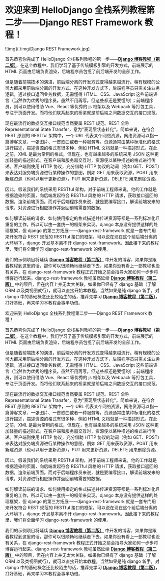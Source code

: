 # 欢迎来到 HelloDjango 全栈系列教程第二步——Django REST Framework 教程！

![img](.\img\Django REST Framework.jpg)

首先恭喜你完成了 HelloDjango 全栈系列教程的第一步——**[Django 博客教程（第二版）](https://link.zhihu.com/?target=https%3A//www.zmrenwu.com/courses/hellodjango-blog-tutorial/)**，在这个教程中，我们学习了基于传统模板引擎的开发方式，前端展示的 HTML 页面由后端负责渲染，后端程序员包揽了前后端开发的全部工作。

但是随着前端技术的演进，前后端分离的开发方式变得越来越流行。稍有规模的公司大都采用前后端分离的开发方式，在这种开发方式下，后端程序员只需关注业务逻辑，通过接口返回业务数据，无需懂得 HTML、CSS、JavaScript 这些前端语言（当然作为优秀的程序员，虽然不用再写，但这些都还是要懂的）；前端程序员，则可以使用借助 Vue、React 等优秀的 js 框架以及 Webpack 等打包工具，专注于页面开发。而将他们联系起来的桥梁就是前后端之间数据交互的接口规范。

现在最流行的数据交互接口规范当然要属 REST 规范。REST 全称 Representational State Transfer，意为"表现层状态转化"。简单来说，在符合 REST 原则的 RESTful 架构中，一个 URL 代表某个网络资源，网络资源可以指一篇博客文章、一张图片、一首歌曲或者一种服务等。资源通常由某种标准化的格式进行描述，描述资源的格式有很多种，例如 HTML 文档就是一种描述形式。在此之前，XML 是最为常用的格式，但现在，也有越来越多的系统采用 JSON 这种更加轻量的描述形式。在客户端和服务器交互时，资源便以某种描述的格式进行传递。客户端则使用 HTTP 协议，充分借助 HTTP 协议的动词（例如 GET、POST）来表达对服务端资源进行某种操作的意图，例如 GET 用来获取资源，POST 用来新建资源（也可以用于更新资源），PUT 用来更新资源，DELETE 用来删除资源。

因此，假设我们的系统采用 RESTful 架构，对于前端工程师来说，他的工作就是根据渲染的页面，向后端发起符合 RESTful 风格的 HTTP 请求，获取接口返回的数据，渲染前端页面。而对于后端程序员来说，就是要编写接口，解读前端发来的请求，对资源进行相应操作并返回前端需要的数据。

如何解读前端的请求、如何使用指定的格式描述并传递资源等都是一系列标准化且重复的工作，所以可以由一套统一的框架来实现。django 本身没有提供这样的处理框架，但 django 的第三方拓展——django-rest-framework 就是一套专门用来开发符合 REST 规范的 RESTful 接口的框架。可以说在现在这个前后端分离的大环境下，django 开发基本离不开 django-rest-framework。因此接下来的教程里，我们将全面学习 django-rest-framework 的使用。

我们的示例项目将延续 **[Django 博客教程（第二版）](https://link.zhihu.com/?target=https%3A//www.zmrenwu.com/courses/hellodjango-blog-tutorial/)** 中开发的博客，如果你是跟着教程到这里的话，那你可以很顺畅地继续走下去。如果你没有看上一部教程也没有关系，在 django-rest-framework 教程正式开始之前会指导大家如何一步步将博客运行起来。django-rest-framework 教程虽然延续 **[Django 博客教程（第二版）](https://link.zhihu.com/?target=https%3A//www.zmrenwu.com/courses/hellodjango-blog-tutorial/)** 中的项目，但在内容上并无太大关联，如果你已经有了 django 基础（了解 ORM 以及类视图就行），就可以直接开始本教程。当然如果是纯 django 新手，对 django 中的基础概念还比较陌生的话，推荐先学习 **[Django 博客教程（第二版）](https://link.zhihu.com/?target=https%3A//www.zmrenwu.com/courses/hellodjango-blog-tutorial/)**，打好基础，再来学习本教程会事半功倍。

欢迎来到 HelloDjango 全栈系列教程第二步——Django REST Framework 教程！

首先恭喜你完成了 HelloDjango 全栈系列教程的第一步——**[Django 博客教程（第二版）](https://link.zhihu.com/?target=https%3A//www.zmrenwu.com/courses/hellodjango-blog-tutorial/)**，在这个教程中，我们学习了基于传统模板引擎的开发方式，前端展示的 HTML 页面由后端负责渲染，后端程序员包揽了前后端开发的全部工作。

但是随着前端技术的演进，前后端分离的开发方式变得越来越流行。稍有规模的公司大都采用前后端分离的开发方式，在这种开发方式下，后端程序员只需关注业务逻辑，通过接口返回业务数据，无需懂得 HTML、CSS、JavaScript 这些前端语言（当然作为优秀的程序员，虽然不用再写，但这些都还是要懂的）；前端程序员，则可以使用借助 Vue、React 等优秀的 js 框架以及 Webpack 等打包工具，专注于页面开发。而将他们联系起来的桥梁就是前后端之间数据交互的接口规范。

现在最流行的数据交互接口规范当然要属 REST 规范。REST 全称 Representational State Transfer，意为"表现层状态转化"。简单来说，在符合 REST 原则的 RESTful 架构中，一个 URL 代表某个网络资源，网络资源可以指一篇博客文章、一张图片、一首歌曲或者一种服务等。资源通常由某种标准化的格式进行描述，描述资源的格式有很多种，例如 HTML 文档就是一种描述形式。在此之前，XML 是最为常用的格式，但现在，也有越来越多的系统采用 JSON 这种更加轻量的描述形式。在客户端和服务器交互时，资源便以某种描述的格式进行传递。客户端则使用 HTTP 协议，充分借助 HTTP 协议的动词（例如 GET、POST）来表达对服务端资源进行某种操作的意图，例如 GET 用来获取资源，POST 用来新建资源（也可以用于更新资源），PUT 用来更新资源，DELETE 用来删除资源。

因此，假设我们的系统采用 RESTful 架构，对于前端工程师来说，他的工作就是根据渲染的页面，向后端发起符合 RESTful 风格的 HTTP 请求，获取接口返回的数据，渲染前端页面。而对于后端程序员来说，就是要编写接口，解读前端发来的请求，对资源进行相应操作并返回前端需要的数据。

如何解读前端的请求、如何使用指定的格式描述并传递资源等都是一系列标准化且重复的工作，所以可以由一套统一的框架来实现。django 本身没有提供这样的处理框架，但 django 的第三方拓展——django-rest-framework 就是一套专门用来开发符合 REST 规范的 RESTful 接口的框架。可以说在现在这个前后端分离的大环境下，django 开发基本离不开 django-rest-framework。因此接下来的教程里，我们将全面学习 django-rest-framework 的使用。

我们的示例项目将延续 **[Django 博客教程（第二版）](https://link.zhihu.com/?target=https%3A//www.zmrenwu.com/courses/hellodjango-blog-tutorial/)** 中开发的博客，如果你是跟着教程到这里的话，那你可以很顺畅地继续走下去。如果你没有看上一部教程也没有关系，在 django-rest-framework 教程正式开始之前会指导大家如何一步步将博客运行起来。django-rest-framework 教程虽然延续 **[Django 博客教程（第二版）](https://link.zhihu.com/?target=https%3A//www.zmrenwu.com/courses/hellodjango-blog-tutorial/)** 中的项目，但在内容上并无太大关联，如果你已经有了 django 基础（了解 ORM 以及类视图就行），就可以直接开始本教程。当然如果是纯 django 新手，对 django 中的基础概念还比较陌生的话，推荐先学习 **[Django 博客教程（第二版）](https://link.zhihu.com/?target=https%3A//www.zmrenwu.com/courses/hellodjango-blog-tutorial/)**，打好基础，再来学习本教程会事半功倍。